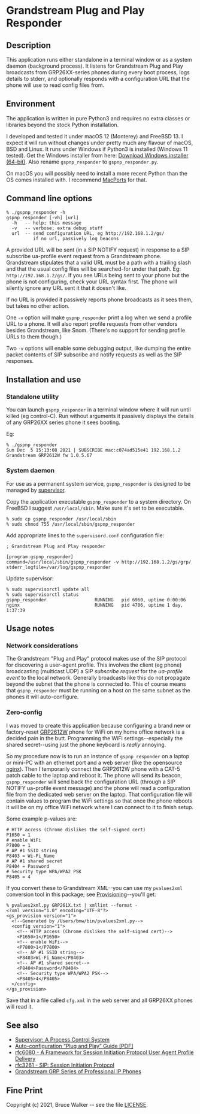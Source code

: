 # Grandstream Plug and Play Responder
## Description

This application runs either standalone in a terminal window or as
a system daemon (background process). It listens for Grandstream
Plug and Play broadcasts from GRP26XX-series phones during every
boot process, logs details to stderr, and optionally responds with
a configuration URL that the phone will use to read config files
from.

## Environment

The application is written in pure Python3 and requires no extra
classes or libraries beyond the stock Python installation.

I developed and tested it under macOS 12 (Monterey) and FreeBSD
13.  I expect it will run without changes under pretty much any
flavour of macOS, BSD and Linux. It runs
under Windows if Python3 is installed (Windows 11 tested).
Get the Windows installer from here: [Download Windows installer (64-bit)](https://www.python.org/downloads/windows/).
Also rename `gspnp_responder` to `gspnp_responder.py`.

On macOS you will possibly need to install a more recent Python than
the OS comes installed with. I recommend
[MacPorts](https://www.macports.org/)
for that.

## Command line options
```
% ./gspnp_responder -h
gspnp_responder [-vh] [url]
  -h   -- help; this message
  -v   -- verbose; extra debug stuff
  url  -- send configuration URL, eg http://192.168.1.2/gs/
          if no url, passively log beacons
```

A provided URL will be sent (in a SIP NOTIFY request) in response to
a SIP subscribe ua-profile event request from a Grandstream phone.
Grandstream stipulates that a valid URL must be a path with a trailing
slash and that the usual config files will be searched-for under
that path. Eg: `http://192.168.1.2/gs/`.
If you see URLs being sent to your phone but the phone is not configuring,
check your URL syntax first. The phone will silently ignore any URL sent it
that it doesn't like.

If no URL is provided it passively reports phone broadcasts as it 
sees them, but takes no other action.

One `-v` option will make `gspnp_responder` print a log when we send a profile
URL to a phone.
It will also report profile requests from other vendors besides
Grandstream, like Snom. (There's no support for sending profile URLs
to them though.)

Two `-v` options will enable some debugging output, like dumping the
entire packet contents of SIP subscribe and notify requests as well
as the SIP responses.

## Installation and use
### Standalone utility

You can launch `gspnp_responder` in a terminal window where it will
run until killed (eg control-C). Run without arguments it passively
displays the details of any GRP26XX series phone it sees booting.

Eg:
```
% ./gspnp_responder
Sun Dec  5 15:13:08 2021 | SUBSCRIBE mac:c074ad515e41 192.168.1.2 Grandstream GRP2612W fw 1.0.5.67
```

### System daemon

For use as a permanent system service, `gspnp_responder` is designed to be
managed by [supervisor](http://supervisord.org/).

Copy the application executable `gspnp_responder` to a system directory.
On FreeBSD I suggest `/usr/local/sbin`. Make sure it's set to be
executable.
```
% sudo cp gspnp_responder /usr/local/sbin
% sudo chmod 755 /usr/local/sbin/gspnp_responder
```

Add appropriate lines to the `supervisord.conf` configuration file:
```
; Grandstream Plug and Play responder

[program:gspnp_responder]
command=/usr/local/sbin/gspnp_responder -v http://192.168.1.2/gs/grp/
stderr_logfile=/var/log/gspnp_responder
```

Update supervisor:
```
% sudo supervisorctl update all
% sudo supervisorctl status
gspnp_responder                  RUNNING   pid 6960, uptime 0:00:06
nginx                            RUNNING   pid 4706, uptime 1 day, 1:37:39
```

## Usage notes
### Network considerations
The Grandstream "Plug and Play" protocol makes use of the SIP
protocol for discovering a user-agent profile. This involves the
client (eg phone) broadcasting (multicast UDP) a SIP *subscribe request*
for the *ua-profile event* to the local network.  Generally broadcasts
like this do not propagate beyond the subnet that the phone is
connected to. This of course means that `gspnp_responder` must
be running on a host on the same subnet as the phones it will
auto-configure.

### Zero-config
I was moved to create this application because configuring a brand
new or factory-reset
[GRP2612W](https://www.grandstream.com/products/ip-voice-telephony/carrier-grade-ip-phones/grp-series-professional-ip-phones/product/grp2612-p-w?hsLang=en)
phone for WiFi on my home office network is a decided
pain in the butt. Programming the WiFi settings--especially the
shared secret--using just the phone keyboard is *really* annoying.

So my procedure now is to run an instance of `gspnp_responder` on
a laptop or mini-PC with an ethernet port and a web server
(like the opensource [nginx](https://nginx.org/)).
Then I temporarily connect the GRP2612W phone with a CAT-5 patch
cable to the laptop and reboot it.  The phone will send its beacon,
`gspnp_responder` will send back the configuration URL (through a
SIP NOTIFY ua-profile event message) and the phone will read a
configuration file from the dedicated web server on the laptop.
That configuration file will contain values to program the WiFi
settings so that once the phone reboots it will be on my office
WiFi network where I can connect to it to finish setup.

Some example p-values are:
```
# HTTP access (Chrome dislikes the self-signed cert)
P1650 = 1
# enable WiFi
P7800 = 1
# AP #1 SSID string
P8403 = Wi-Fi_Name
# AP #1 shared secret
P8404 = Password
# Security type WPA/WPA2 PSK
P8405 = 4
```

If you convert these to Grandstream XML--you can use my `pvalues2xml`
conversion tool in this package;
see [Provisioning](../provisioning)--you'll get:
```
% pvalues2xml.py GRP261X.txt | xmllint --format -
<?xml version="1.0" encoding="UTF-8"?>
<gs_provision version="1">
  <!--Generated by /Users/bmw/bin/pvalues2xml.py-->
  <config version="1">
    <!-- HTTP access (Chrome dislikes the self-signed cert)-->
    <P1650>1</P1650>
    <!-- enable WiFi-->
    <P7800>1</P7800>
    <!-- AP #1 SSID string-->
    <P8403>Wi-Fi_Name</P8403>
    <!-- AP #1 shared secret-->
    <P8404>Password</P8404>
    <!-- Security type WPA/WPA2 PSK-->
    <P8405>4</P8405>
  </config>
</gs_provision>
```

Save that in a file called `cfg.xml` in the web server and all
GRP26XX phones will read it.

## See also

- [Supervisor: A Process Control System](http://supervisord.org/)
- [Auto-configuration “Plug and Play” Guide [PDF]](https://www.grandstream.com/hubfs/Product_Documentation/GRP2600_Plug_and_Play_Guide.pdf?hsLang=en)
- [rfc6080 - A Framework for Session Initiation Protocol User Agent Profile Delivery](https://datatracker.ietf.org/doc/html/rfc6080)
- [rfc3261 - SIP: Session Initiation Protocol](https://datatracker.ietf.org/doc/html/rfc3261)
- [Grandstream GRP Series of Professional IP Phones](https://www.grandstream.com/products/ip-voice-telephony/carrier-grade-ip-phones?hsLang=en)

## Fine Print

Copyright (c) 2021, Bruce Walker -- see the file [LICENSE](../LICENSE).

